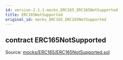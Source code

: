 ```yaml
---
id: version-2.1.1-mocks_ERC165_ERC165NotSupported
title: ERC165NotSupported
original_id: mocks_ERC165_ERC165NotSupported
---
```


<div class="contract-doc"><div class="contract"><h2 class="contract-header"><span class="contract-kind">contract</span> ERC165NotSupported</h2><div class="source">Source: <a href="https://github.com/OpenZeppelin/zeppelin-solidity/blob/v2.1.1/contracts/mocks/ERC165/ERC165NotSupported.sol" target="_blank">mocks/ERC165/ERC165NotSupported.sol</a></div></div></div>
